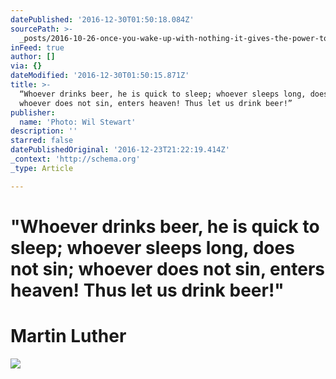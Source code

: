 ```yaml
---
datePublished: '2016-12-30T01:50:18.084Z'
sourcePath: >-
  _posts/2016-10-26-once-you-wake-up-with-nothing-it-gives-the-power-to-take-o.md
inFeed: true
author: []
via: {}
dateModified: '2016-12-30T01:50:15.871Z'
title: >-
  “Whoever drinks beer, he is quick to sleep; whoever sleeps long, does not sin;
  whoever does not sin, enters heaven! Thus let us drink beer!”
publisher:
  name: 'Photo: Wil Stewart'
description: ''
starred: false
datePublishedOriginal: '2016-12-23T21:22:19.414Z'
_context: 'http://schema.org'
_type: Article

---
```

# **"Whoever drinks beer, he is quick to sleep; whoever sleeps long, does not sin; whoever does not sin, enters heaven! Thus let us drink beer!"**

# **Martin Luther**
![](https://the-grid-user-content.s3-us-west-2.amazonaws.com/280bb8ae-05b1-4cdc-97e6-1f560678c089.jpg)